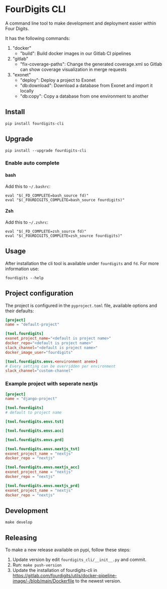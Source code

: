 # FourDigits CLI

A command line tool to make development and deployment easier within Four Digits.

It has the following commands:

1. "docker"
    - "build": Build docker images in our Gitlab CI pipelines
2. "gitlab"
    - "fix-coverage-paths": Change the generated coverage.xml so Gitlab can show coverage visualization in merge requests
3. "exonet"
   - "deploy": Deploy a project to Exonet
   - "db:download": Download a database from Exonet and import it locally
   - "db:copy": Copy a database from one environment to another

## Install

    pip install fourdigits-cli

## Upgrade

    pip install --upgrade fourdigits-cli

### Enable auto complete

#### bash

Add this to `~/.bashrc`:

```shell
eval "$(_FD_COMPLETE=bash_source fd)"
eval "$(_FOURDIGITS_COMPLETE=bash_source fourdigits)"
```

#### Zsh

Add this to `~/.zshrc`:

```shell
eval "$(_FD_COMPLETE=zsh_source fd)"
eval "$(_FOURDIGITS_COMPLETE=zsh_source fourdigits)"
```

## Usage

After installation the cli tool is available under `fourdigits` and `fd`.
For more information use:

    fourdigits --help

## Project configuration

The project is configured in the `pyproject.toml` file, available options and their defaults:

```toml
[project]
name = "default-project"

[tool.fourdigits]
exonet_project_name="<default is project name>"
docker_repo="<default is project name>"
slack_channel="<default is project name>"
docker_image_user="fourdigits"

[tool.fourdigits.envs.<environment anem>]
# Every setting can be overridden per environment
slack_channel="custom-channel"
```

### Example project with seperate nextjs

```toml
[project]
name = "django-project"

[tool.fourdigits]
# default to project name

[tool.fourdigits.envs.tst]

[tool.fourdigits.envs.acc]

[tool.fourdigits.envs.prd]

[tool.fourdigits.envs.nextjs_tst]
exonet_project_name = "nextjs"
docker_repo = "nextjs"

[tool.fourdigits.envs.nextjs_acc]
exonet_project_name = "nextjs"
docker_repo = "nextjs"

[tool.fourdigits.envs.nextjs_prd]
exonet_project_name = "nextjs"
docker_repo = "nextjs"
```

## Development

    make develop

## Releasing

To make a new release available on pypi, follow these steps:

1. Update version by edit `fourdigits_cli/__init__.py` and commit.
2. Run: `make push-version`
3. Update the installation of fourdigits-cli in https://gitlab.com/fourdigits/utils/docker-pipeline-image/-/blob/main/Dockerfile
to the newest version.
